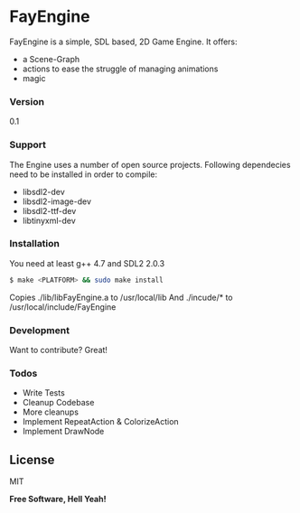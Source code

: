 # FayEngine

FayEngine is a simple, SDL based, 2D Game Engine.
It offers:

- a Scene-Graph 
- actions to ease the struggle of managing animations
- magic

### Version
0.1

### Support

The Engine uses a number of open source projects. 
Following dependecies need to be installed in order to compile:
- libsdl2-dev
- libsdl2-image-dev
- libsdl2-ttf-dev
- libtinyxml-dev

### Installation

You need at least g++ 4.7 and SDL2 2.0.3

```sh
$ make <PLATFORM> && sudo make install
```

Copies ./lib/libFayEngine.a to /usr/local/lib 
And ./incude/* to /usr/local/include/FayEngine 

### Development

Want to contribute? Great!

### Todos

- Write Tests
- Cleanup Codebase
- More cleanups
- Implement RepeatAction & ColorizeAction
- Implement DrawNode

License
----

MIT


**Free Software, Hell Yeah!**


